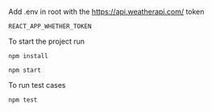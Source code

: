 Add .env in root with the https://api.weatherapi.com/ token

`REACT_APP_WHETHER_TOKEN`

To start the project run

`npm install`

`npm start`

To run test cases

`npm test`
